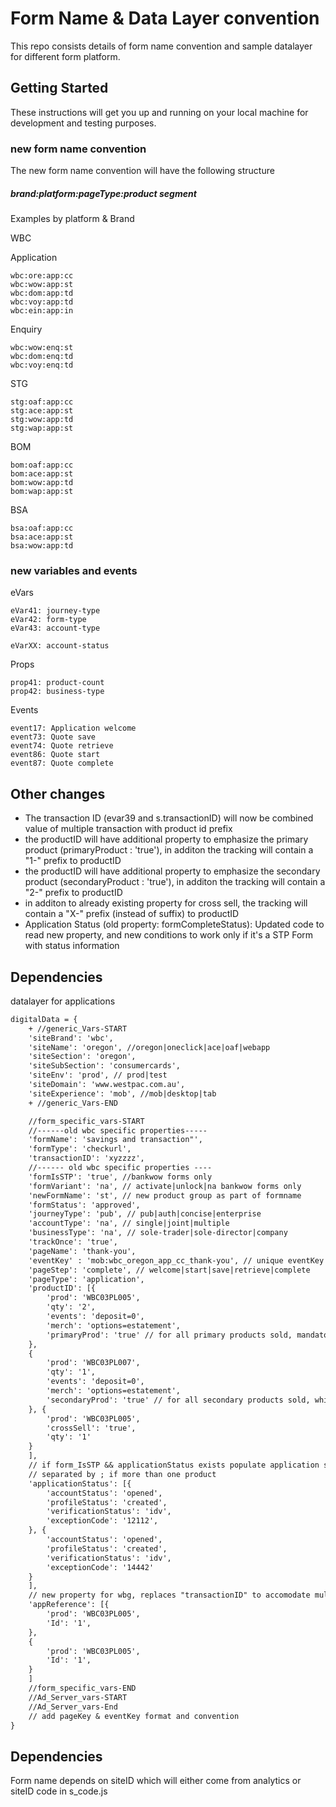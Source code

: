# Form Name & Data Layer convention

This repo consists details of form name convention and sample datalayer for different form platform.

## Getting Started

These instructions will get you up and running on your local machine for development and testing purposes.

### new form name convention

The new form name convention will have the following structure 

##### brand:platform:pageType:product segment

Examples by platform & Brand

WBC

Application
```
wbc:ore:app:cc
wbc:wow:app:st
wbc:dom:app:td
wbc:voy:app:td
wbc:ein:app:in
```
Enquiry
```
wbc:wow:enq:st
wbc:dom:enq:td
wbc:voy:enq:td
```

STG

```
stg:oaf:app:cc
stg:ace:app:st
stg:wow:app:td
stg:wap:app:st
```

BOM

```
bom:oaf:app:cc
bom:ace:app:st
bom:wow:app:td
bom:wap:app:st
```

BSA

```
bsa:oaf:app:cc
bsa:ace:app:st
bsa:wow:app:td
```


### new variables and events

eVars

```
eVar41: journey-type
eVar42: form-type
eVar43: account-type

eVarXX: account-status
```

Props

```
prop41: product-count
prop42: business-type
```

Events

```
event17: Application welcome
event73: Quote save
event74: Quote retrieve
event86: Quote start
event87: Quote complete
```

## Other changes

* The transaction ID (evar39 and s.transactionID) will now be  combined value of multiple transaction with product id prefix
* the productID will have additional property to emphasize the primary product (primaryProduct : 'true'), in additon the tracking will contain a "1-" prefix to productID
* the productID will have additional property to emphasize the secondary product (secondaryProduct : 'true'), in additon the tracking will contain a "2-" prefix to productID
* in additon to already existing property for cross sell,  the tracking will contain a "X-" prefix (instead of suffix) to productID
* Application Status (old property: formCompleteStatus): Updated code to read new property, and new conditions to work only if it's a STP Form with status information


## Dependencies

datalayer for applications

```diff
digitalData = {
    + //generic_Vars-START
    'siteBrand': 'wbc',
    'siteName': 'oregon', //oregon|oneclick|ace|oaf|webapp
    'siteSection': 'oregon',
    'siteSubSection': 'consumercards',
    'siteEnv': 'prod', // prod|test
    'siteDomain': 'www.westpac.com.au',
    'siteExperience': 'mob', //mob|desktop|tab
    + //generic_Vars-END

    //form_specific_vars-START
    //------old wbc specific properties-----
    'formName': 'savings and transaction"',
    'formType': 'checkurl',
    'transactionID': 'xyzzzz',
    //------ old wbc specific properties ----
    'formIsSTP': 'true', //bankwow forms only
    'formVariant': 'na', // activate|unlock|na bankwow forms only
    'newFormName': 'st', // new product group as part of formname
    'formStatus': 'approved',
    'journeyType': 'pub', // pub|auth|concise|enterprise
    'accountType': 'na', // single|joint|multiple
    'businessType': 'na', // sole-trader|sole-director|company
    'trackOnce': 'true',
    'pageName': 'thank-you',
    'eventKey' : 'mob:wbc_oregon_app_cc_thank-you', // unique eventKey for spa-page|dialog|popup only
    'pageStep': 'complete', // welcome|start|save|retrieve|complete
    'pageType': 'application',
    'productID': [{
        'prod': 'WBC03PL005',
        'qty': '2',
        'events': 'deposit=0',
        'merch': 'options=estatement',
        'primaryProd': 'true' // for all primary products sold, mandatory property
    },
    {
        'prod': 'WBC03PL007',
        'qty': '1',
        'events': 'deposit=0',
        'merch': 'options=estatement',
        'secondaryProd': 'true' // for all secondary products sold, which is sold or default option with primary
    }, {
        'prod': 'WBC03PL005',
        'crossSell': 'true',
        'qty': '1'
    }
    ],
    // if form_IsSTP && applicationStatus exists populate application status eVar72
    // separated by ; if more than one product
    'applicationStatus': [{
        'accountStatus': 'opened',
        'profileStatus': 'created',
        'verificationStatus': 'idv',
        'exceptionCode': '12112',
    }, {
        'accountStatus': 'opened',
        'profileStatus': 'created',
        'verificationStatus': 'idv',
        'exceptionCode': '14442'
    }
    ],
    // new property for wbg, replaces "transactionID" to accomodate multiple transaction ID 
    'appReference': [{
        'prod': 'WBC03PL005',
        'Id': '1',
    },
    {
        'prod': 'WBC03PL005',
        'Id': '1',
    }
    ]
    //form_specific_vars-END
    //Ad_Server_vars-START
    //Ad_Server_vars-End
    // add pageKey & eventKey format and convention 
}
```

## Dependencies

Form name depends on siteID which will either come from analytics or siteID code in s_code.js
